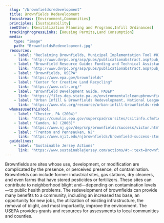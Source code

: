 ```yaml
---
  slug: "/brownfieldsredevelopment"
  title: Brownfields Redevelopment
  focusAreas: [Environment,Communities]
  principles: [Sustainability]
  seeOther: [Revitalization Planning and Programs,Infill Ordinances]
  trackingProgressLinks: [Housing Permits,Land Consumption]
  media: 
    type: "image"
    path: "BrownfieldsRedevelopment.jpg"
  resources: 
    - label: "Reclaiming Brownfields, Municipal Implementation Tool #010, DVRPC"
      link: "http://www.dvrpc.org/asp/pubs/publicationabstract.asp?pub_id=MIT010"
    - label: "Brownfield Resource Guide: Funding and Technical Assistance for Remediation and Reuse, DVRPC"
      link: "http://www.dvrpc.org/asp/pubs/publicationabstract.asp?pub_id=07052"
    - label: "Brownfields, USEPA"
      link: "https://www.epa.gov/brownfields"
    - label: "Center for Creative Land Recycling"
      link: "https://www.cclr.org/"
    - label: "Brownfield Development Guide, PADEP"
      link: "https://files.dep.state.pa.us/environmentalcleanupbrownfields/brownfieldredevelopment/BrownfieldRedevelopmentPortalFiles/guides/34858_Brownfield_Guide11_22_17.pdf"
    - label: "Urban Infill & Brownfields Redevelopment, National League of Cities"
      link: "https://www.nlc.org/resource/urban-infill-brownfields-redevelopment/"
  whoHasUsedThisTool: 
    - label: "Chester, PA (2004)"
      link: "https://cumulis.epa.gov/supercpad/cursites/csitinfo.cfm?id=0301343"
    - label: "Camden, NJ (2003)"
      link: "https://www.nj.gov/dep/srp/brownfields/success/victor.htm"
    - label: "Trenton and Pennsauken, NJ"
      link: "https://www.njit.edu/njbrownfields/brownfield-success-stories"
  guidelines: 
    - label: "Sustainable Jersey Actions"
      link: "https://www.sustainablejersey.com/actions/#:~:text=Brownfields"
---
```


Brownfields are sites whose use, development, or modification are complicated by the presence, or perceived presence, of contamination. Brownfields can include former industrial sites, gas stations, dry cleaners, and even farms that have stored pesticides or fertilizers. These sites can contribute to neighborhood blight and—depending on contamination levels—to public health problems. The redevelopment of brownfields can provide many benefits to a community, including an increased tax base, an opportunity for new jobs, the utilization of existing infrastructure, the removal of blight, and most importantly, improve the environment. The USEPA provides grants and resources for assessments to local communities and counties.
